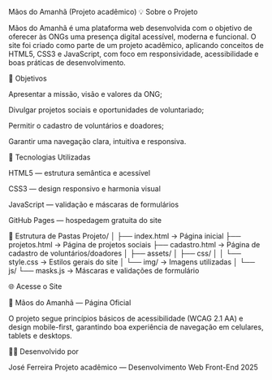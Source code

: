 Mãos do Amanhã (Projeto acadêmico)
💡 Sobre o Projeto

Mãos do Amanhã é uma plataforma web desenvolvida com o objetivo de oferecer às ONGs uma presença digital acessível, moderna e funcional.
O site foi criado como parte de um projeto acadêmico, aplicando conceitos de HTML5, CSS3 e JavaScript, com foco em responsividade, acessibilidade e boas práticas de desenvolvimento.

🎯 Objetivos

Apresentar a missão, visão e valores da ONG;

Divulgar projetos sociais e oportunidades de voluntariado;

Permitir o cadastro de voluntários e doadores;

Garantir uma navegação clara, intuitiva e responsiva.

🧩 Tecnologias Utilizadas

HTML5 — estrutura semântica e acessível

CSS3 — design responsivo e harmonia visual

JavaScript — validação e máscaras de formulários

GitHub Pages — hospedagem gratuita do site

🧱 Estrutura de Pastas
Projeto/
│
├── index.html            → Página inicial
├── projetos.html         → Página de projetos sociais
├── cadastro.html         → Página de cadastro de voluntários/doadores
│
├── assets/
│   ├── css/
│   │   └── style.css     → Estilos gerais do site
│   └── img/              → Imagens utilizadas
│
└── js/
    └── masks.js          → Máscaras e validações de formulário

🌐 Acesse o Site

🔗 Mãos do Amanhã — Página Oficial

O projeto segue princípios básicos de acessibilidade (WCAG 2.1 AA) e design mobile-first, garantindo boa experiência de navegação em celulares, tablets e desktops.

👨‍💻 Desenvolvido por

José Ferreira
Projeto acadêmico — Desenvolvimento Web Front-End
2025
